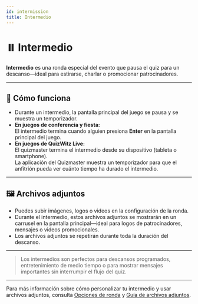 ```yaml
---
id: intermission
title: Intermedio
---
```


# ⏸️ Intermedio

**Intermedio** es una ronda especial del evento que pausa el quiz para un descanso—ideal para estirarse, charlar o promocionar patrocinadores.

---

## 📝 Cómo funciona

- Durante un intermedio, la pantalla principal del juego se pausa y se muestra un temporizador.
- **En juegos de conferencia y fiesta:**\
  El intermedio termina cuando alguien presiona **Enter** en la pantalla principal del juego.
- **En juegos de QuizWitz Live:**\
  El quizmaster termina el intermedio desde su dispositivo (tableta o smartphone).\
  La aplicación del Quizmaster muestra un temporizador para que el anfitrión pueda ver cuánto tiempo ha durado el intermedio.

---

## 🖼️ Archivos adjuntos

- Puedes subir imágenes, logos o videos en la configuración de la ronda.
- Durante el intermedio, estos archivos adjuntos se mostrarán en un carrusel en la pantalla principal—ideal para logos de patrocinadores, mensajes o videos promocionales.
- Los archivos adjuntos se repetirán durante toda la duración del descanso.

---

> Los intermedios son perfectos para descansos programados, entretenimiento de medio tiempo o para mostrar mensajes importantes sin interrumpir el flujo del quiz.

---

Para más información sobre cómo personalizar tu intermedio y usar archivos adjuntos, consulta [Opciones de ronda](../editor/008-round-options.md) y [Guía de archivos adjuntos](../editor/006-attachments.md).
